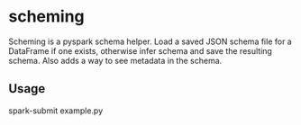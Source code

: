 # scheming

Scheming is a pyspark schema helper. Load a saved JSON schema file for a DataFrame if one exists, otherwise infer schema and save the resulting schema. Also adds a way to see metadata in the schema.

## Usage

spark-submit example.py